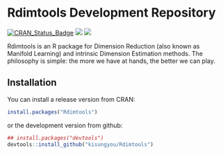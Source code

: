 <!-- README.md is generated from README.Rmd. Please edit that file -->
Rdimtools Development Repository
================================

[![CRAN\_Status\_Badge](http://www.r-pkg.org/badges/version/Rdimtools?color=green)](https://cran.r-project.org/package=Rdimtools) ![](http://cranlogs.r-pkg.org/badges/grand-total/Rdimtools?color=blue) ![](http://cranlogs.r-pkg.org/badges/Rdimtools?color=blue)

Rdimtools is an R package for Dimension Reduction (also known as Manifold Learning) and intrinsic Dimension Estimation methods. The philosophy is simple: the more we have at hands, the better we can play.

Installation
------------

You can install a release version from CRAN:

``` r
install.packages("Rdimtools")
```

or the development version from github:

``` r
## install.packages("devtools")
devtools::install_github("kisungyou/Rdimtools")
```
